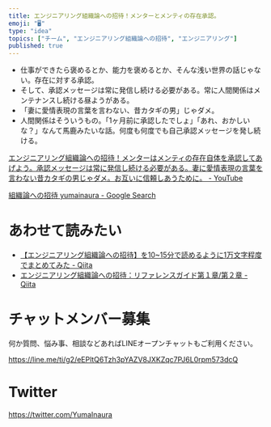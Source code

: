 ```yaml
---
title: エンジニアリング組織論への招待！メンターとメンティの存在承認。
emoji: "🖥"
type: "idea"
topics: ["チーム", "エンジニアリング組織論への招待", "エンジニアリング"]
published: true
---
```


- 仕事ができたら褒めるとか、能力を褒めるとか、そんな浅い世界の話じゃない。存在に対する承認。
- そして、承認メッセージは常に発信し続ける必要がある。常に人間関係はメンテナンスし続ける昼ようがある。
- 「妻に愛情表現の言葉を言わない、昔カタギの男」じゃダメ。
- 人間関係はそういうもの。「1ヶ月前に承認したでしょ」「あれ、おかしいな？」なんて馬鹿みたいな話。何度も何度でも自己承認メッセージを発し続ける。

[エンジニアリング組織論への招待！メンターはメンティの存在自体を承認してあげよう。承認メッセージは常に発信し続ける必要がある。妻に愛情表現の言葉を言わない昔カタギの男じゃダメ。お互いに信頼しあうために。 - YouTube](https://www.youtube.com/watch?v=P0oFjAaDKug)


[組織論への招待 yumainaura - Google Search](https://www.google.co.jp/search?ei=1oQXXPjGH5OroATJkIfIBA&q=%E7%B5%84%E7%B9%94%E8%AB%96%E3%81%B8%E3%81%AE%E6%8B%9B%E5%BE%85+yumainaura&oq=%E7%B5%84%E7%B9%94%E8%AB%96%E3%81%B8%E3%81%AE%E6%8B%9B%E5%BE%85+yumainaura&gs_l=psy-ab.3...8578.9464..9524...0.0..0.337.1588.0j6j1j1......0....1..gws-wiz.......0i71.3vFqM1h5GpM)



# あわせて読みたい

- [【エンジニアリング組織論への招待】を10~15分で読めるように1万文字程度でまとめてみた - Qiita](https://qiita.com/kamesennin/items/89d479112554a6f9d038)
- [エンジニアリング組織論への招待：リファレンスガイド第１章/第２章 - Qiita](https://qiita.com/hirokidaichi/items/195d42ee056ea85a3150)








<!-- Update From Qiita API -->

# チャットメンバー募集


何か質問、悩み事、相談などあればLINEオープンチャットもご利用ください。

https://line.me/ti/g2/eEPltQ6Tzh3pYAZV8JXKZqc7PJ6L0rpm573dcQ





# Twitter


https://twitter.com/YumaInaura


<!-- Update From Qiita API -->


